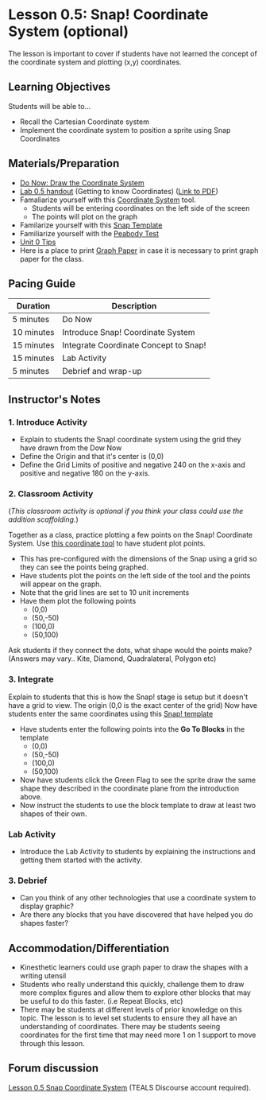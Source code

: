# Lesson 0.5: Snap! Coordinate System (optional)

The lesson is important to cover if students have not learned the concept of the coordinate system and plotting (x,y) coordinates.

## Learning Objectives

Students will be able to...

* Recall the Cartesian Coordinate system
* Implement the coordinate system to position a sprite using Snap Coordinates

## Materials/Preparation

* [Do Now: Draw the Coordinate System](do_now_05.md)
* [Lab 0.5 handout](lab_05.md) (Getting to know Coordinates) ([Link to PDF](https://github.com/TEALSK12/introduction-to-computer-science/raw/master/Unit%200/Lab%200.5.pdf))
* Famaliarize yourself with this [Coordinate System](https://www.desmos.com/calculator/ui4klsjued) tool.
  * Students will be entering coordinates on the left side of the screen
  * The points will plot on the graph
* Familarize yourself with this [Snap Template](https://snap.berkeley.edu/snap/snap.html#present:Username=aspiece%40gmail.com&ProjectName=Snap%20Coordinate%20System%20Intro)
* Familiarize yourself with the [Peabody Test](https://snap.berkeley.edu/snap/snap.html#present:Username=aspiece%40gmail.com&ProjectName=PeabodyTest)
* [Unit 0 Tips](unit_0_tips.md)
* Here is a place to print [Graph Paper](https://free-printable-paper.com/graph-paper/) in case it is necessary to print graph paper for the class.

## Pacing Guide

| Duration   | Description                                   |
| ---------- | --------------------------------------------- |
| 5 minutes  | Do Now |
| 10 minutes  | Introduce Snap! Coordinate System              |
| 15 minutes | Integrate Coordinate Concept to Snap! |
| 15 minutes | Lab Activity |
| 5 minutes | Debrief and wrap-up                           |

## Instructor's Notes

### 1. Introduce Activity

* Explain to students the Snap! coordinate system using the grid they have drawn from the Dow Now
* Define the Origin and that it's center is (0,0)
* Define the Grid Limits of positive and negative 240 on the x-axis and positive and negative 180 on the y-axis.

### 2. Classroom Activity 

(_This classroom activity is optional if you think your class could use the addition scaffolding._)

Together as a class, practice plotting a few points on the Snap! Coordinate System.
Use [this coordinate tool](https://www.desmos.com/calculator/ui4klsjued) to have student plot points.

* This has pre-configured with the dimensions of the Snap using a grid so they can see the points being graphed.
* Have students plot the points on the left side of the tool and the points will appear on the graph.
* Note that the grid lines are set to 10 unit increments
* Have them plot the following points
  * (0,0)
  * (50,-50)
  * (100,0)
  * (50,100)

Ask students if they connect the dots, what shape would the points make? (Answers may vary.. Kite, Diamond, Quadralateral, Polygon etc)

### 3. Integrate

Explain to students that this is how the Snap! stage is setup but it doesn't have a grid to view. 
The origin (0,0 is the exact center of the grid)
Now have students enter the same coordinates using this [Snap! template](https://snap.berkeley.edu/snap/snap.html#present:Username=aspiece%40gmail.com&ProjectName=Snap%20Coordinate%20System%20Intro)

* Have students enter the following points into the **Go To Blocks** in the template
  * (0,0)
  * (50,-50)
  * (100,0)
  * (50,100)
* Now have students click the Green Flag to see the sprite draw the same shape they described in the coordinate plane from the introduction above.
* Now instruct the students to use the block template to draw at least two shapes of their own.

### Lab Activity

* Introduce the Lab Activity to students by explaining the instructions and getting them started with the activity.

### 3. Debrief

* Can you think of any other technologies that use a coordinate system to display graphic?
* Are there any blocks that you have discovered that have helped you do shapes faster?

## Accommodation/Differentiation

* Kinesthetic learners could use graph paper to draw the shapes with a writing utensil
* Students who really understand this quickly, challenge them to draw more complex figures and allow them to explore other blocks that may be useful to do this faster. (i.e Repeat Blocks, etc)
* There may be students at different levels of prior knowledge on this topic. The lesson is to level set students to ensure they all have an understanding of coordinates. There may be students seeing coordinates for the first time that may need more 1 on 1 support to move through this lesson.

## Forum discussion

[Lesson 0.5 Snap Coordinate System](http://forums.tealsk12.org/c/unit-0-beginnings/Snap-Coordinate-System) (TEALS Discourse account required).</a>
